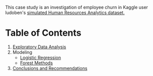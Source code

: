 This case study is an investigation of employee churn in Kaggle user ludoben's [simulated Human Resources Analytics dataset.](https://www.kaggle.com/ludobenistant/hr-analytics)  

# Table of Contents
1. [Exploratory Data Analysis](src/eda.ipynb)
2. Modeling
    * [Logistic Regression](src/logisticRegression.ipynb)
    * [Forest Methods](src/forestMethods.ipynb)
3. [Conclusions and Recommendations](Conclusions)
